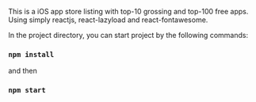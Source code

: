 This is a iOS app store listing with top-10 grossing and top-100 free apps.
Using simply reactjs, react-lazyload and react-fontawesome.

In the project directory, you can start project by the following commands:

### `npm install` 

and then

### `npm start`
